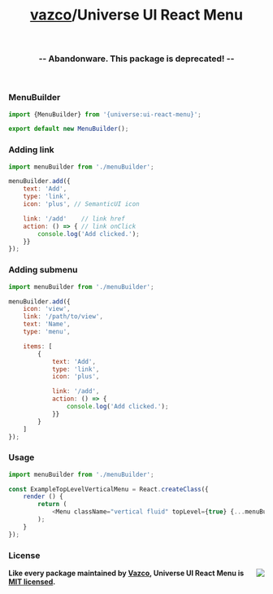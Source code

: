 <h1 align="center">
    <a href="https://github.com/vazco">vazco</a>/Universe UI React Menu
</h1>

&nbsp;

<h3 align="center">
  -- Abandonware. This package is deprecated! --
</h3>

&nbsp;

### MenuBuilder
```js
import {MenuBuilder} from '{universe:ui-react-menu}';

export default new MenuBuilder();
```

### Adding link
```js
import menuBuilder from './menuBuilder';

menuBuilder.add({
    text: 'Add',
    type: 'link',
    icon: 'plus', // SemanticUI icon

    link: '/add'    // link href
    action: () => { // link onClick
        console.log('Add clicked.');
    }}
});
```

### Adding submenu
```js
import menuBuilder from './menuBuilder';

menuBuilder.add({
    icon: 'view',
    link: '/path/to/view',
    text: 'Name',
    type: 'menu',

    items: [
        {
            text: 'Add',
            type: 'link',
            icon: 'plus',

            link: '/add',
            action: () => {
                console.log('Add clicked.');
            }}
        }
    ]
});
```

### Usage
```js
import menuBuilder from './menuBuilder';

const ExampleTopLevelVerticalMenu = React.createClass({
    render () {
        return (
            <Menu className="vertical fluid" topLevel={true} {...menuBuilder.export()}/>
        );
    }
});
```

### License

<img src="https://vazco.eu/banner.png" align="right">

**Like every package maintained by [Vazco](https://vazco.eu/), Universe UI React Menu is [MIT licensed](https://github.com/vazco/uniforms/blob/master/LICENSE).**
